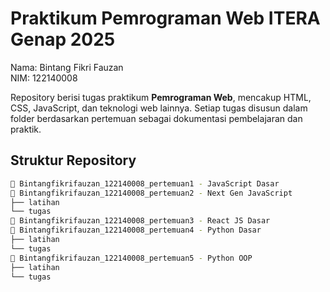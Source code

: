# Praktikum Pemrograman Web ITERA Genap 2025
Nama: Bintang Fikri Fauzan <br>
NIM: 122140008

Repository berisi tugas praktikum **Pemrograman Web**, mencakup HTML, CSS, JavaScript, dan teknologi web lainnya. Setiap tugas disusun dalam folder berdasarkan pertemuan sebagai dokumentasi pembelajaran dan praktik.

## Struktur Repository
```sh
📂 Bintangfikrifauzan_122140008_pertemuan1 - JavaScript Dasar
📂 Bintangfikrifauzan_122140008_pertemuan2 - Next Gen JavaScript
├── latihan
└── tugas
📂 Bintangfikrifauzan_122140008_pertemuan3 - React JS Dasar
📂 Bintangfikrifauzan_122140008_pertemuan4 - Python Dasar
├── latihan
└── tugas
📂 Bintangfikrifauzan_122140008_pertemuan5 - Python OOP
├── latihan
└── tugas
```
